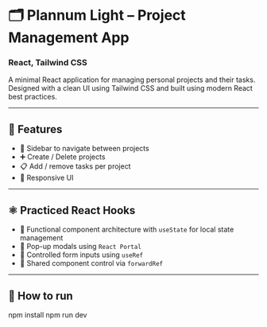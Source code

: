 # 🗂️ Plannum Light – Project Management App

### React, Tailwind CSS

A minimal React application for managing personal projects and their tasks. Designed with a clean UI using Tailwind CSS and built using modern React best practices.

---

## 🚀 Features

- 🧩 Sidebar to navigate between projects
- ➕ Create / Delete projects
- 📋 Add / remove tasks per project
- 🎨 Responsive UI

---

## ⚛️ Practiced React Hooks

- 🧩 Functional component architecture with `useState` for local state management
- 💬 Pop-up modals using `React Portal`
- 🔁 Controlled form inputs using `useRef`
- 🔄 Shared component control via `forwardRef`

---

## 📁 How to run

npm install
npm run dev
